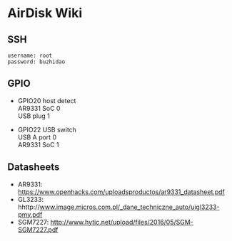# AirDisk Wiki

## SSH

```text
username: root
password: buzhidao
```

## GPIO

- GPIO20 host detect   
AR9331 SoC 0  
USB plug 1  

- GPIO22 USB switch  
USB A port 0  
AR9331 SoC 1  

## Datasheets

- AR9331: https://www.openhacks.com/uploadsproductos/ar9331_datasheet.pdf
- GL3233: hhttp://www.image.micros.com.pl/_dane_techniczne_auto/uigl3233-pmy.pdf
- SGM7227: http://www.hytic.net/upload/files/2016/05/SGM-SGM7227.pdf
